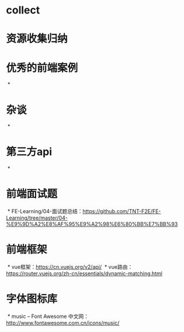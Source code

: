 # collect
# 资源收集归纳

# 优秀的前端案例
  * 
# 杂谈
  *
# 第三方api
  *
# 前端面试题
  * FE-Learning/04-面试题总结：https://github.com/TNT-F2E/FE-Learning/tree/master/04-%E9%9D%A2%E8%AF%95%E9%A2%98%E6%80%BB%E7%BB%93
# 前端框架
  * vue框架：https://cn.vuejs.org/v2/api/
  * vue路由：https://router.vuejs.org/zh-cn/essentials/dynamic-matching.html
# 字体图标库
  * music – Font Awesome 中文网：http://www.fontawesome.com.cn/icons/music/
